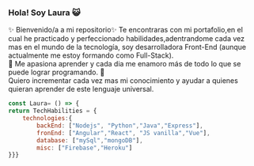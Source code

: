 ### Hola! Soy Laura 😺

:sparkles: Bienvenido/a a mi repositorio:sparkles: 
Te encontraras con mi portafolio,en el cual he practicado y perfeccionado habilidades,adentrandome cada vez mas en el mundo de la tecnología, soy desarrolladora Front-End (aunque actualmente me estoy formando como Full-Stack).
</br>
:rainbow: Me apasiona aprender y cada dia me enamoro más de todo lo que se puede lograr programando. :rainbow:
</br>
Quiero incrementar cada vez mas mi conocimiento y ayudar a quienes quieran aprender de este lenguaje universal.

```javascript
const Laura= () => { 
return TechHabilities = {
    technologies:{
        backEnd: ["Nodejs", "Python","Java","Express"],
        fronEnd: ["Angular","React", "JS vanilla","Vue"],
        database: ["mySql","mongoDB"],   
        misc: ["Firebase","Heroku"] 
}}}
```
<!--
**carfolacam98/carfolacam98** is a ✨ _special_ ✨ repository because its `README.md` (this file) appears on your GitHub profile.

Here are some ideas to get you started:

- 🔭 I’m currently working on ...
- 🌱 I’m currently learning ...
- 👯 I’m looking to collaborate on ...
- 🤔 I’m looking for help with ...
- 💬 Ask me about ...
- 📫 How to reach me: ...
- 😄 Pronouns: ...
- ⚡ Fun fact: ...
-->
